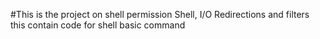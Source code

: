 #This is the project on shell permission Shell, I/O Redirections and filters this contain code for shell basic command
